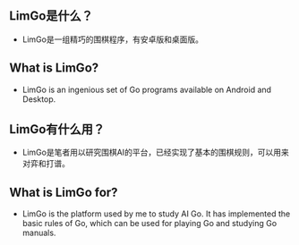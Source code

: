 ## LimGo是什么？
* LimGo是一组精巧的围棋程序，有安卓版和桌面版。
## What is LimGo?
* LimGo is an ingenious set of Go programs available on Android and Desktop.

## LimGo有什么用？
* LimGo是笔者用以研究围棋AI的平台，已经实现了基本的围棋规则，可以用来对弈和打谱。
## What is LimGo for?
* LimGo is the platform used by me to study AI Go. It has implemented the basic rules of Go, which can be used for playing Go and studying Go manuals.
